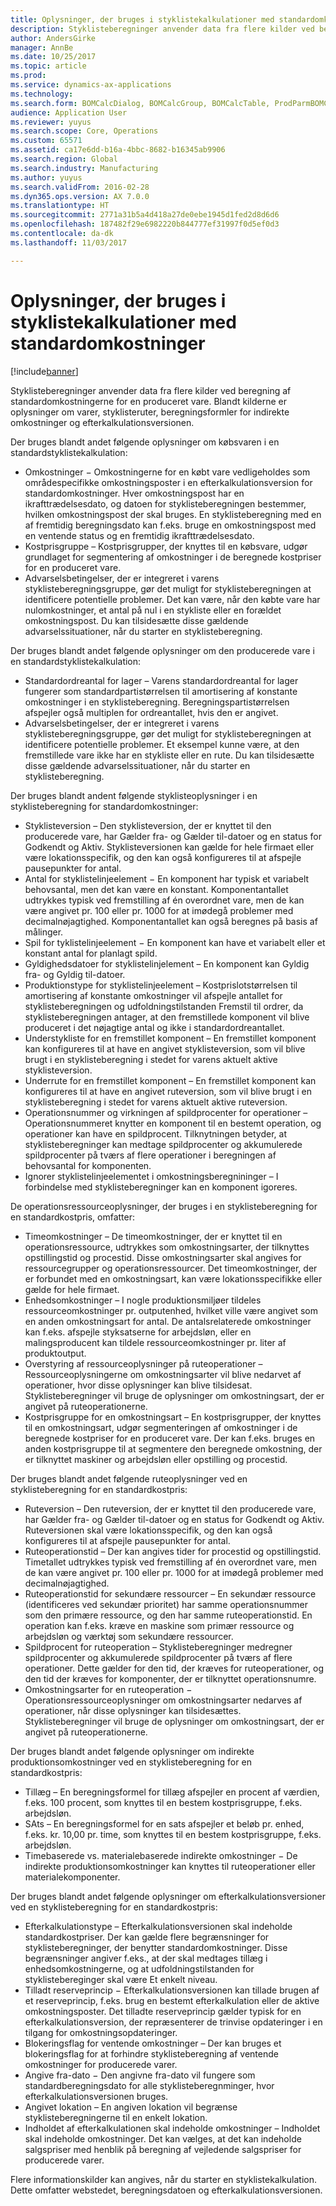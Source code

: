 ```yaml
---
title: Oplysninger, der bruges i styklistekalkulationer med standardomkostninger
description: Styklisteberegninger anvender data fra flere kilder ved beregning af standardomkostningerne for en produceret vare. Blandt kilderne er oplysninger om varer, styklisteruter, beregningsformler for indirekte omkostninger og efterkalkulationsversionen.
author: AndersGirke
manager: AnnBe
ms.date: 10/25/2017
ms.topic: article
ms.prod: 
ms.service: dynamics-ax-applications
ms.technology: 
ms.search.form: BOMCalcDialog, BOMCalcGroup, BOMCalcTable, ProdParmBOMCalc
audience: Application User
ms.reviewer: yuyus
ms.search.scope: Core, Operations
ms.custom: 65571
ms.assetid: ca17e6dd-b16a-4bbc-8682-b16345ab9906
ms.search.region: Global
ms.search.industry: Manufacturing
ms.author: yuyus
ms.search.validFrom: 2016-02-28
ms.dyn365.ops.version: AX 7.0.0
ms.translationtype: HT
ms.sourcegitcommit: 2771a31b5a4d418a27de0ebe1945d1fed2d8d6d6
ms.openlocfilehash: 187482f29e6982220b844777ef31997f0d5ef0d3
ms.contentlocale: da-dk
ms.lasthandoff: 11/03/2017

---
```


# <a name="information-used-in-bom-calculations-with-standard-costs"></a>Oplysninger, der bruges i styklistekalkulationer med standardomkostninger

[!include[banner](../includes/banner.md)]


Styklisteberegninger anvender data fra flere kilder ved beregning af standardomkostningerne for en produceret vare. Blandt kilderne er oplysninger om varer, styklisteruter, beregningsformler for indirekte omkostninger og efterkalkulationsversionen.

Der bruges blandt andet følgende oplysninger om købsvaren i en standardstyklistekalkulation:
-   Omkostninger − Omkostningerne for en købt vare vedligeholdes som områdespecifikke omkostningsposter i en efterkalkulationsversion for standardomkostninger. Hver omkostningspost har en ikrafttrædelsesdato, og datoen for styklisteberegningen bestemmer, hvilken omkostningspost der skal bruges. En styklisteberegning med en af fremtidig beregningsdato kan f.eks. bruge en omkostningspost med en ventende status og en fremtidig ikrafttrædelsesdato.
-   Kostprisgruppe – Kostprisgrupper, der knyttes til en købsvare, udgør grundlaget for segmentering af omkostninger i de beregnede kostpriser for en produceret vare.
-   Advarselsbetingelser, der er integreret i varens styklisteberegningsgruppe, gør det muligt for styklisteberegningen at identificere potentielle problemer. Det kan være, når den købte vare har nulomkostninger, et antal på nul i en stykliste eller en forældet omkostningspost. Du kan tilsidesætte disse gældende advarselssituationer, når du starter en styklisteberegning.

Der bruges blandt andet følgende oplysninger om den producerede vare i en standardstyklistekalkulation:
-   Standardordreantal for lager – Varens standardordreantal for lager fungerer som standardpartistørrelsen til amortisering af konstante omkostninger i en styklisteberegning. Beregningspartistørrelsen afspejler også multiplen for ordreantallet, hvis den er angivet.
-   Advarselsbetingelser, der er integreret i varens styklisteberegningsgruppe, gør det muligt for styklisteberegningen at identificere potentielle problemer. Et eksempel kunne være, at den fremstillede vare ikke har en stykliste eller en rute. Du kan tilsidesætte disse gældende advarselssituationer, når du starter en styklisteberegning.

Der bruges blandt andent følgende styklisteoplysninger i en styklisteberegning for standardomkostninger:
-   Styklisteversion – Den styklisteversion, der er knyttet til den producerede vare, har Gælder fra- og Gælder til-datoer og en status for Godkendt og Aktiv. Styklisteversionen kan gælde for hele firmaet eller være lokationsspecifik, og den kan også konfigureres til at afspejle pausepunkter for antal.
-   Antal for styklistelinjeelement − En komponent har typisk et variabelt behovsantal, men det kan være en konstant. Komponentantallet udtrykkes typisk ved fremstilling af én overordnet vare, men de kan være angivet pr. 100 eller pr. 1000 for at imødegå problemer med decimalnøjagtighed. Komponentantallet kan også beregnes på basis af målinger.
-   Spil for tyklistelinjeelement − En komponent kan have et variabelt eller et konstant antal for planlagt spild.
-   Gyldighedsdatoer for styklistelinjelement – En komponent kan Gyldig fra- og Gyldig til-datoer.
-   Produktionstype for styklistelinjeelement – Kostprislotstørrelsen til amortisering af konstante omkostninger vil afspejle antallet for styklisteberegningen og udfoldningstilstanden Fremstil til ordrer, da styklisteberegningen antager, at den fremstillede komponent vil blive produceret i det nøjagtige antal og ikke i standardordreantallet.
-   Understykliste for en fremstillet komponent – En fremstillet komponent kan konfigureres til at have en angivet styklisteversion, som vil blive brugt i en styklisteberegning i stedet for varens aktuelt aktive styklisteversion.
-   Underrute for en fremstillet komponent – En fremstillet komponent kan konfigureres til at have en angivet ruteversion, som vil blive brugt i en styklisteberegning i stedet for varens aktuelt aktive ruteversion.
-   Operationsnummer og virkningen af spildprocenter for operationer – Operationsnummeret knytter en komponent til en bestemt operation, og operationer kan have en spildprocent. Tilknytningen betyder, at styklisteberegninger kan medtage spildprocenter og akkumulerede spildprocenter på tværs af flere operationer i beregningen af behovsantal for komponenten.
-   Ignorer styklistelinjeelementet i omkostningsberegnininger – I forbindelse med styklisteberegninger kan en komponent igoreres.

De operationsressourceoplysninger, der bruges i en styklisteberegning for en standardkostpris, omfatter:
-   Timeomkostninger – De timeomkostninger, der er knyttet til en operationsressource, udtrykkes som omkostningsarter, der tilknyttes opstillingstid og procestid. Disse omkostningsarter skal angives for ressourcegrupper og operationsressourcer. Det timeomkostninger, der er forbundet med en omkostningsart, kan være lokationsspecifikke eller gælde for hele firmaet.
-   Enhedsomkostninger – I nogle produktionsmiljøer tildeles ressourceomkostninger pr. outputenhed, hvilket ville være angivet som en anden omkostningsart for antal. De antalsrelaterede omkostninger kan f.eks. afspejle styksatserne for arbejdsløn, eller en malingsproducent kan tildele ressourceomkostninger pr. liter af produktoutput.
-   Overstyring af ressourceoplysninger på ruteoperationer – Ressourceoplysningerne om omkostningsarter vil blive nedarvet af operationer, hvor disse oplysninger kan blive tilsidesat. Styklisteberegninger vil bruge de oplysninger om omkostningsart, der er angivet på ruteoperationerne.
-   Kostprisgruppe for en omkostningsart – En kostprisgrupper, der knyttes til en omkostningsart, udgør segmenteringen af omkostninger i de beregnede kostpriser for en produceret vare. Der kan f.eks. bruges en anden kostprisgruppe til at segmentere den beregnede omkostning, der er tilknyttet maskiner og arbejdsløn eller opstilling og procestid.

Der bruges blandt andet følgende ruteoplysninger ved en styklisteberegning for en standardkostpris:
-   Ruteversion – Den ruteversion, der er knyttet til den producerede vare, har Gælder fra- og Gælder til-datoer og en status for Godkendt og Aktiv. Ruteversionen skal være lokationsspecifik, og den kan også konfigureres til at afspejle pausepunkter for antal.
-   Ruteoperationstid – Der kan angives tider for procestid og opstillingstid. Timetallet udtrykkes typisk ved fremstilling af én overordnet vare, men de kan være angivet pr. 100 eller pr. 1000 for at imødegå problemer med decimalnøjagtighed.
-   Ruteoperationstid for sekundære ressourcer – En sekundær ressource (identificeres ved sekundær prioritet) har samme operationsnummer som den primære ressource, og den har samme ruteoperationstid. En operation kan f.eks. kræve en maskine som primær ressource og arbejdsløn og værktøj som sekundære ressourcer.
-   Spildprocent for ruteoperation – Styklisteberegninger medregner spildprocenter og akkumulerede spildprocenter på tværs af flere operationer. Dette gælder for den tid, der kræves for ruteoperationer, og den tid der kræves for komponenter, der er tilknyttet operationsnumre.
-   Omkostningsarter for en ruteoperation − Operationsressourceoplysninger om omkostningsarter nedarves af operationer, når disse oplysninger kan tilsidesættes. Styklisteberegninger vil bruge de oplysninger om omkostningsart, der er angivet på ruteoperationerne.

Der bruges blandt andet følgende oplysninger om indirekte produktionsomkostninger ved en styklisteberegning for en standardkostpris:
-   Tillæg – En beregningsformel for tillæg afspejler en procent af værdien, f.eks. 100 procent, som knyttes til en bestem kostprisgruppe, f.eks. arbejdsløn.
-   SAts – En beregningsformel for en sats afspejler et beløb pr. enhed, f.eks. kr. 10,00 pr. time, som knyttes til en bestem kostprisgruppe, f.eks. arbejdsløn.
-   Timebaserede vs. materialebaserede indirekte omkostninger − De indirekte produktionsomkostninger kan knyttes til ruteoperationer eller materialekomponenter.

Der bruges blandt andet følgende oplysninger om efterkalkulationsversioner ved en styklisteberegning for en standardkostpris:
-   Efterkalkulationstype – Efterkalkulationsversionen skal indeholde standardkostpriser. Der kan gælde flere begrænsninger for styklisteberegninger, der benytter standardomkostninger. Disse begrænsninger angiver f.eks., at der skal medtages tillæg i enhedsomkostningerne, og at udfoldningstilstanden for styklistebereginger skal være Et enkelt niveau.
-   Tilladt reserveprincip − Efterkalkulationsversionen kan tillade brugen af et reserveprincip, f.eks. brug en bestemt efterkalkulation eller de aktive omkostningsposter. Det tilladte reserveprincip gælder typisk for en efterkalkulationsversion, der repræsenterer de trinvise opdateringer i en tilgang for omkostningsopdateringer.
-   Blokeringsflag for ventende omkostninger – Der kan bruges et blokeringsflag for at forhindre styklisteberegning af ventende omkostninger for producerede varer.
-   Angive fra-dato − Den angivne fra-dato vil fungere som standardberegningsdato for alle styklisteberegnminger, hvor efterkalkulationsversionen bruges.
-   Angivet lokation – En angiven lokation vil begrænse styklisteberegningerne til en enkelt lokation.
-   Indholdet af efterkalkulationen skal indeholde omkostninger – Indholdet skal indeholde omkostninger. Det kan vælges, at det kan indeholde salgspriser med henblik på beregning af vejledende salgspriser for producerede varer.

Flere informationskilder kan angives, når du starter en styklistekalkulation. Dette omfatter webstedet, beregningsdatoen og efterkalkulationsversionen.






